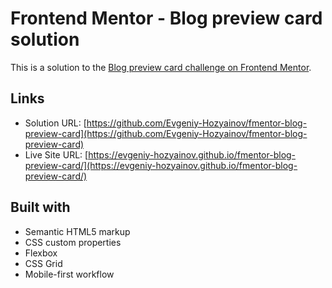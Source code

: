 # Frontend Mentor - Blog preview card solution

This is a solution to the [Blog preview card challenge on Frontend Mentor](https://www.frontendmentor.io/challenges/blog-preview-card-ckPaj01IcS).

## Links

- Solution URL: [https://github.com/Evgeniy-Hozyainov/fmentor-blog-preview-card](https://github.com/Evgeniy-Hozyainov/fmentor-blog-preview-card)
- Live Site URL: [https://evgeniy-hozyainov.github.io/fmentor-blog-preview-card/](https://evgeniy-hozyainov.github.io/fmentor-blog-preview-card/)

## Built with

- Semantic HTML5 markup
- CSS custom properties
- Flexbox
- CSS Grid
- Mobile-first workflow
